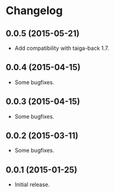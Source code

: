 # Changelog #


## 0.0.5 (2015-05-21)
- Add compatibility with taiga-back 1.7.


## 0.0.4 (2015-04-15)
- Some bugfixes.


## 0.0.3 (2015-04-15)
- Some bugfixes.


## 0.0.2 (2015-03-11)
- Some bugfixes.


## 0.0.1 (2015-01-25)
- Initial release.
